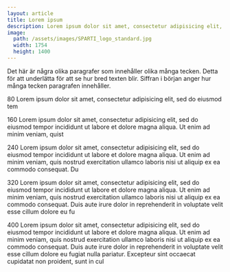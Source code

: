 ```yaml
---
layout: article
title: Lorem ipsum
description: Lorem ipsum dolor sit amet, consectetur adipisicing elit, sed do eiusmod tempor incididunt ut labore et dolore magna aliqua.
image:
  path: /assets/images/SPARTI_logo_standard.jpg
  width: 1754
  height: 1400
---
```


Det här är några olika paragrafer som innehåller olika många tecken. Detta för att underlätta för att se hur bred texten blir.
Siffran i början anger hur många tecken paragrafen innehåller.

80 Lorem ipsum dolor sit amet, consectetur adipisicing elit, sed do eiusmod tem

160 Lorem ipsum dolor sit amet, consectetur adipisicing elit, sed do eiusmod tempor incididunt ut labore et dolore magna aliqua. Ut enim ad minim veniam, quist

240 Lorem ipsum dolor sit amet, consectetur adipisicing elit, sed do eiusmod tempor incididunt ut labore et dolore magna aliqua. Ut enim ad minim veniam, quis nostrud exercitation ullamco laboris nisi ut aliquip ex ea commodo consequat. Du

320 Lorem ipsum dolor sit amet, consectetur adipisicing elit, sed do eiusmod tempor incididunt ut labore et dolore magna aliqua. Ut enim ad minim veniam, quis nostrud exercitation ullamco laboris nisi ut aliquip ex ea commodo consequat. Duis aute irure dolor in reprehenderit in voluptate velit esse cillum dolore eu fu

400 Lorem ipsum dolor sit amet, consectetur adipisicing elit, sed do eiusmod tempor incididunt ut labore et dolore magna aliqua. Ut enim ad minim veniam, quis nostrud exercitation ullamco laboris nisi ut aliquip ex ea commodo consequat. Duis aute irure dolor in reprehenderit in voluptate velit esse cillum dolore eu fugiat nulla pariatur. Excepteur sint occaecat cupidatat non proident, sunt in cul
